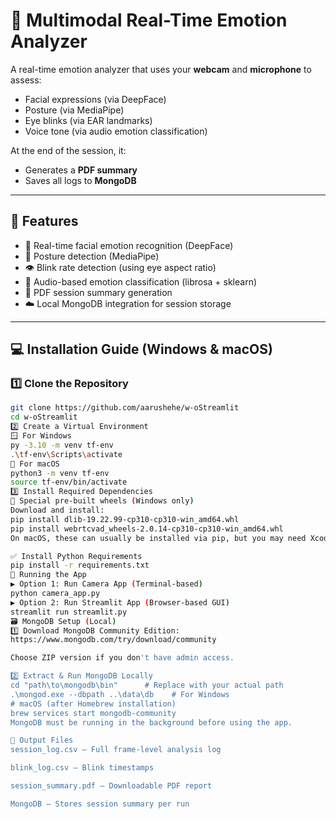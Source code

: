 
# 🎥 Multimodal Real-Time Emotion Analyzer

A real-time emotion analyzer that uses your **webcam** and **microphone** to assess:
- Facial expressions (via DeepFace)
- Posture (via MediaPipe)
- Eye blinks (via EAR landmarks)
- Voice tone (via audio emotion classification)

At the end of the session, it:
- Generates a **PDF summary**
- Saves all logs to **MongoDB**

---

## 📌 Features

- 🎯 Real-time facial emotion recognition (DeepFace)
- 🧍 Posture detection (MediaPipe)
- 👁️ Blink rate detection (using eye aspect ratio)
- 🎤 Audio-based emotion classification (librosa + sklearn)
- 🧾 PDF session summary generation
- ☁️ Local MongoDB integration for session storage

---

## 💻 Installation Guide (Windows & macOS)

### 1️⃣ Clone the Repository

```bash
git clone https://github.com/aarushehe/w-oStreamlit
cd w-oStreamlit
2️⃣ Create a Virtual Environment
🪟 For Windows
py -3.10 -m venv tf-env
.\tf-env\Scripts\activate
🍏 For macOS
python3 -m venv tf-env
source tf-env/bin/activate
3️⃣ Install Required Dependencies
🧠 Special pre-built wheels (Windows only)
Download and install:
pip install dlib-19.22.99-cp310-cp310-win_amd64.whl
pip install webrtcvad_wheels-2.0.14-cp310-cp310-win_amd64.whl
On macOS, these can usually be installed via pip, but you may need Xcode command line tools for dlib.

✅ Install Python Requirements
pip install -r requirements.txt
🧠 Running the App
▶️ Option 1: Run Camera App (Terminal-based)
python camera_app.py
▶️ Option 2: Run Streamlit App (Browser-based GUI)
streamlit run streamlit.py
🗃️ MongoDB Setup (Local)
1️⃣ Download MongoDB Community Edition:
https://www.mongodb.com/try/download/community

Choose ZIP version if you don't have admin access.

2️⃣ Extract & Run MongoDB Locally
cd "path\to\mongodb\bin"      # Replace with your actual path
.\mongod.exe --dbpath ..\data\db    # For Windows
# macOS (after Homebrew installation)
brew services start mongodb-community
MongoDB must be running in the background before using the app.

📂 Output Files
session_log.csv — Full frame-level analysis log

blink_log.csv — Blink timestamps

session_summary.pdf — Downloadable PDF report

MongoDB — Stores session summary per run
